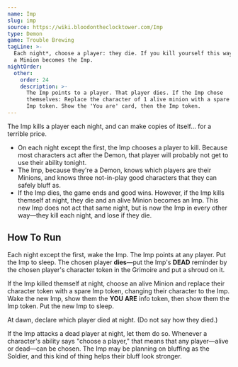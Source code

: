 ```yaml
---
name: Imp
slug: imp
source: https://wiki.bloodontheclocktower.com/Imp
type: Demon
game: Trouble Brewing
tagLine: >-
  Each night*, choose a player: they die. If you kill yourself this way,
  a Minion becomes the Imp.
nightOrder:
  other:
    order: 24
    description: >-
      The Imp points to a player. That player dies. If the Imp chose
      themselves: Replace the character of 1 alive minion with a spare
      Imp token. Show the 'You are' card, then the Imp token.
---
```


The Imp kills a player each night, and can make copies of itself... for
a terrible price.

- On each night except the first, the Imp chooses a player to kill.
  Because most characters act after the Demon, that player will probably
  not get to use their ability tonight.
- The Imp, because they're a Demon, knows which players are their
  Minions, and knows three not-in-play good characters that they can
  safely bluff as.
- If the Imp dies, the game ends and good wins. However, if the Imp
  kills themself at night, they die and an alive Minion becomes an Imp.
  This new Imp does not act that same night, but is now the Imp in every
  other way—they kill each night, and lose if they die.

## How To Run

Each night except the first, wake the Imp. The Imp points at any player.
Put the Imp to sleep. The chosen player **dies**—put the Imp's **DEAD**
reminder by the chosen player's character token in the Grimoire and put
a shroud on it.

If the Imp killed themself at night, choose an alive Minion and replace
their character token with a spare Imp token, changing their character
to the Imp. Wake the new Imp, show them the **YOU ARE** info token, then
show them the Imp token. Put the new Imp to sleep.

At dawn, declare which player died at night. (Do not say how they died.)

If the Imp attacks a dead player at night, let them do so. Whenever a
character's ability says "choose a player," that means that any
player—alive or dead—can be chosen. The Imp may be planning on bluffing
as the Soldier, and this kind of thing helps their bluff look stronger.
